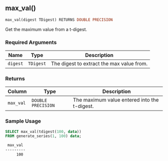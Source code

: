 ## max_val()

```SQL
max_val(digest TDigest) RETURNS DOUBLE PRECISION
```

Get the maximum value from a t-digest.

### Required Arguments
|Name|Type|Description|
|---|---|---|
| `digest` | `TDigest` | The digest to extract the max value from. |

### Returns
|Column|Type|Description|
|---|---|---|
| `max_val` | `DOUBLE PRECISION` | The maximum value entered into the t-digest. |

### Sample Usage

```SQL
SELECT max_val(tdigest(100, data))
FROM generate_series(1, 100) data;
```

```bash
 max_val
---------
     100
```